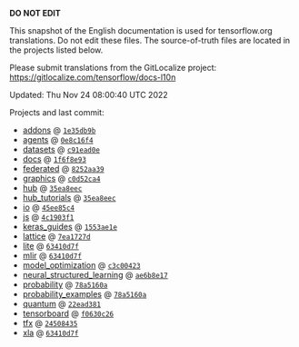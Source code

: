 __DO NOT EDIT__

This snapshot of the English documentation is used for tensorflow.org
translations. Do not edit these files. The source-of-truth files are located in
the projects listed below.

Please submit translations from the GitLocalize project: https://gitlocalize.com/tensorflow/docs-l10n

Updated: Thu Nov 24 08:00:40 UTC 2022

Projects and last commit:

- [addons](https://github.com/tensorflow/addons/tree/master/docs) @ <a href='https://github.com/tensorflow/addons/commit/1e35db9b42ace875c4a697e57b944a1d48ba2b87'><code>1e35db9b</code></a>
- [agents](https://github.com/tensorflow/agents/tree/master/docs) @ <a href='https://github.com/tensorflow/agents/commit/0e8c16f402e63a62ca0f88fcfb837726736f1e99'><code>0e8c16f4</code></a>
- [datasets](https://github.com/tensorflow/datasets/tree/master/docs) @ <a href='https://github.com/tensorflow/datasets/commit/c91ead0e628e8c1dbc778ec710d0764867bf1444'><code>c91ead0e</code></a>
- [docs](https://github.com/tensorflow/docs/tree/master/site/en) @ <a href='https://github.com/tensorflow/docs/commit/1f6f8e930b85f21270b647a78864b87a3dbfd6c1'><code>1f6f8e93</code></a>
- [federated](https://github.com/tensorflow/federated/tree/main/docs) @ <a href='https://github.com/tensorflow/federated/commit/8252aa391c79e324d7a06e229fd5001bdc14dcf5'><code>8252aa39</code></a>
- [graphics](https://github.com/tensorflow/graphics/tree/master/tensorflow_graphics/g3doc) @ <a href='https://github.com/tensorflow/graphics/commit/c0d52ca4e872febf79701b1357181b5ba7597cd7'><code>c0d52ca4</code></a>
- [hub](https://github.com/tensorflow/hub/tree/master/docs) @ <a href='https://github.com/tensorflow/hub/commit/35ea8eec2b86fbf2af40ecdbc26bf68407c6656f'><code>35ea8eec</code></a>
- [hub_tutorials](https://github.com/tensorflow/hub/tree/master/examples/colab) @ <a href='https://github.com/tensorflow/hub/commit/35ea8eec2b86fbf2af40ecdbc26bf68407c6656f'><code>35ea8eec</code></a>
- [io](https://github.com/tensorflow/io/tree/master/docs) @ <a href='https://github.com/tensorflow/io/commit/45ee85c420b47842b00236e3ad3c420fbc731516'><code>45ee85c4</code></a>
- [js](https://github.com/tensorflow/tfjs-website/tree/master/docs) @ <a href='https://github.com/tensorflow/tfjs-website/commit/4c1903f11ea67457d4297cb9b8870491f6a67c9d'><code>4c1903f1</code></a>
- [keras_guides](https://github.com/tensorflow/docs/tree/snapshot-keras/site/en/guide/keras) @ <a href='https://github.com/tensorflow/docs/commit/1553ae1e4a149be71703e2ee60173b3d1e0e8c00'><code>1553ae1e</code></a>
- [lattice](https://github.com/tensorflow/lattice/tree/master/docs) @ <a href='https://github.com/tensorflow/lattice/commit/7ea1727de1e0309eb324296bc445e0bf5c5c6d74'><code>7ea1727d</code></a>
- [lite](https://github.com/tensorflow/tensorflow/tree/master/tensorflow/lite/g3doc) @ <a href='https://github.com/tensorflow/tensorflow/commit/63410d7f0c444d9081ff674bef024cfbfc939027'><code>63410d7f</code></a>
- [mlir](https://github.com/tensorflow/tensorflow/tree/master/tensorflow/compiler/mlir/g3doc) @ <a href='https://github.com/tensorflow/tensorflow/commit/63410d7f0c444d9081ff674bef024cfbfc939027'><code>63410d7f</code></a>
- [model_optimization](https://github.com/tensorflow/model-optimization/tree/master/tensorflow_model_optimization/g3doc) @ <a href='https://github.com/tensorflow/model-optimization/commit/c3c004234705cea11451bc8aeab345aa158eab05'><code>c3c00423</code></a>
- [neural_structured_learning](https://github.com/tensorflow/neural-structured-learning/tree/master/g3doc) @ <a href='https://github.com/tensorflow/neural-structured-learning/commit/ae6b8e1753109b6b92a6037555bee6c1b30aaebb'><code>ae6b8e17</code></a>
- [probability](https://github.com/tensorflow/probability/tree/main/tensorflow_probability/g3doc) @ <a href='https://github.com/tensorflow/probability/commit/78a5160a35641e5737867eb95d24a26c6621fcb6'><code>78a5160a</code></a>
- [probability_examples](https://github.com/tensorflow/probability/tree/main/tensorflow_probability/examples/jupyter_notebooks) @ <a href='https://github.com/tensorflow/probability/commit/78a5160a35641e5737867eb95d24a26c6621fcb6'><code>78a5160a</code></a>
- [quantum](https://github.com/tensorflow/quantum/tree/master/docs) @ <a href='https://github.com/tensorflow/quantum/commit/22ead381acb6446d11b4be17e03d8a57fe59a429'><code>22ead381</code></a>
- [tensorboard](https://github.com/tensorflow/tensorboard/tree/master/docs) @ <a href='https://github.com/tensorflow/tensorboard/commit/f0630c26a0d33462d94d283c0061a90b0940bce9'><code>f0630c26</code></a>
- [tfx](https://github.com/tensorflow/tfx/tree/master/docs) @ <a href='https://github.com/tensorflow/tfx/commit/2450843564f4bc9297f01d1c8fd69c01c7dba4d8'><code>24508435</code></a>
- [xla](https://github.com/tensorflow/tensorflow/tree/master/tensorflow/compiler/xla/g3doc) @ <a href='https://github.com/tensorflow/tensorflow/commit/63410d7f0c444d9081ff674bef024cfbfc939027'><code>63410d7f</code></a>

